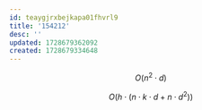 ```yaml
---
id: teaygjrxbejkapa01fhvrl9
title: '154212'
desc: ''
updated: 1728679362092
created: 1728679334648
---
```

$$
O\left(n^2 \cdot d\right)
$$

$$
O\left(h \cdot\left(n \cdot k \cdot d+n \cdot d^2\right)\right)
$$
